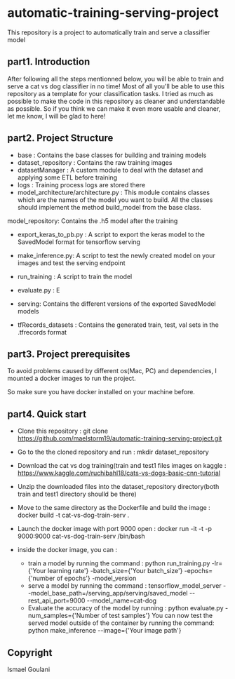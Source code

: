 # automatic-training-serving-project
This repository is a project to automatically train and serve a classifier model

## part1. Introduction

After following all the steps mentionned below, you will be able to train and serve a cat vs dog classifier in no time!
Most of all you'll be able to use this repository as a template for your classification tasks.
I tried as much as possible to make the code in this repository as cleaner and understandable as possible.
So if you think we can make it even more usable and cleaner, let me know, I will be glad to here!

## part2. Project Structure

- base :  Contains the base classes for building and training models
- dataset_repository :  Contains the raw training images
- datasetManager :  A custom module to deal with the dataset and applying some ETL before training
- logs : Training process logs are stored there
- model_architecture/architecture.py :
        This module contains classes which are the names of the model you want to build.
        All the classes should implement the method build_model from the base class.

model_repository: Contains the .h5 model after the training

- export_keras_to_pb.py : A script to export the keras model to the SavedModel format for tensorflow serving
- make_inference.py: A script to test the newly created model on your images and test the serving endpoint

- run_training : A script to train the model
- evaluate.py : E
- serving: Contains the different versions of the exported SavedModel models
- tfRecords_datasets : Contains the generated train, test, val sets in the .tfrecords format


## part3. Project prerequisites

To avoid problems caused by different os(Mac, PC) and dependencies, I mounted a docker images to run the project.

So make sure you have docker installed on your machine before.


## part4. Quick start

- Clone this repository : git clone https://github.com/maelstorm19/automatic-training-serving-project.git
- Go to the the cloned repository and run :  mkdir dataset_repository
- Download the cat vs dog training(train and test1 files images on kaggle :  https://www.kaggle.com/ruchibahl18/cats-vs-dogs-basic-cnn-tutorial
- Unzip the downloaded files into the dataset_repository directory(both train and test1 directory shoulld be there)
- Move to the same directory as the Dockerfile and build the image : docker build -t cat-vs-dog-train-serv .
- Launch the docker image with port 9000 open : docker run -it -t -p 9000:9000 cat-vs-dog-train-serv /bin/bash
- inside the docker image, you can :

    - train a model by running the command :  python run_training.py -lr={'Your learning rate'} -batch_size={'Your batch_size'} -epochs={'number of epochs'} -model_version
    - serve a model by running the command : tensorflow_model_server --model_base_path=/serving_app/serving/saved_model --rest_api_port=9000 --model_name=cat-dog
    - Evaluate the accuracy of the model by running : python evaluate.py -num_samples={'Number of test samples'}
You can now test the served model outside of the container by running the command: python make_inference --image={'Your image path'}

## Copyright

Ismael Goulani